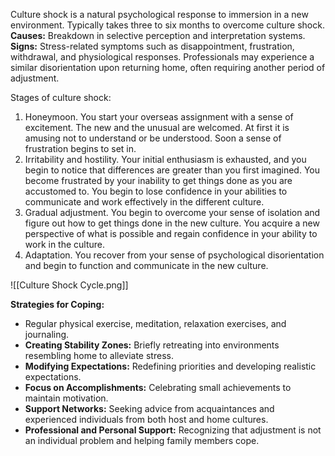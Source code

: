 Culture shock is a natural psychological response to immersion in a new environment. Typically takes three to six months to overcome culture shock.
**Causes:** Breakdown in selective perception and interpretation systems.
**Signs:** Stress-related symptoms such as disappointment, frustration, withdrawal, and physiological responses.
Professionals may experience a similar disorientation upon returning home, often requiring another period of adjustment.

Stages of culture shock:
1. Honeymoon. You start your overseas assignment with a sense of excitement. The new and the unusual are welcomed. At first it is amusing not to understand or be understood. Soon a sense of frustration begins to set in.
2. Irritability and hostility. Your initial enthusiasm is exhausted, and you begin to notice that differences are greater than you first imagined. You become frustrated by your inability to get things done as you are accustomed to. You begin to lose confidence in your abilities to communicate and work effectively in the different culture.
3. Gradual adjustment. You begin to overcome your sense of isolation and figure out how to get things done in the new culture. You acquire a new perspective of what is possible and regain confidence in your ability to work in the culture.
4. Adaptation. You recover from your sense of psychological disorientation and begin to function and communicate in the new culture.

![[Culture Shock Cycle.png]]

**Strategies for Coping:**
- Regular physical exercise, meditation, relaxation exercises, and journaling.
- **Creating Stability Zones:** Briefly retreating into environments resembling home to alleviate stress.
- **Modifying Expectations:** Redefining priorities and developing realistic expectations.
- **Focus on Accomplishments:** Celebrating small achievements to maintain motivation.
- **Support Networks:** Seeking advice from acquaintances and experienced individuals from both host and home cultures.
- **Professional and Personal Support:** Recognizing that adjustment is not an individual problem and helping family members cope.

